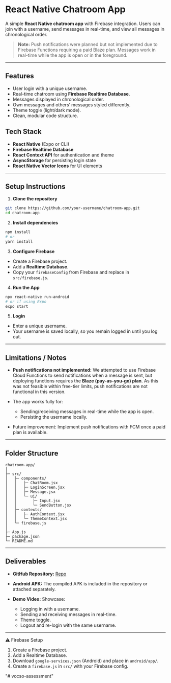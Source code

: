 
# React Native Chatroom App

A simple **React Native chatroom app** with Firebase integration. Users can join with a username, send messages in real-time, and view all messages in chronological order.

> **Note:** Push notifications were planned but not implemented due to Firebase Functions requiring a paid Blaze plan. Messages work in real-time while the app is open or in the foreground.

---

## Features

- User login with a unique username.
- Real-time chatroom using **Firebase Realtime Database**.
- Messages displayed in chronological order.
- Own messages and others’ messages styled differently.
- Theme toggle (light/dark mode).
- Clean, modular code structure.


## Tech Stack

- **React Native** (Expo or CLI)
- **Firebase Realtime Database**
- **React Context API** for authentication and theme
- **AsyncStorage** for persisting login state
- **React Native Vector Icons** for UI elements

---

## Setup Instructions

1. **Clone the repository**

```bash
git clone https://github.com/your-username/chatroom-app.git
cd chatroom-app
````

2. **Install dependencies**

```bash
npm install
# or
yarn install
```

3. **Configure Firebase**

* Create a Firebase project.
* Add a **Realtime Database**.
* Copy your `firebaseConfig` from Firebase and replace in `src/firebase.js`.

4. **Run the App**

```bash
npx react-native run-android
# or if using Expo
expo start
```

5. **Login**

* Enter a unique username.
* Your username is saved locally, so you remain logged in until you log out.

---

## Limitations / Notes

* **Push notifications not implemented:**
  We attempted to use Firebase Cloud Functions to send notifications when a message is sent, but deploying functions requires the **Blaze (pay-as-you-go) plan**. As this was not feasible within free-tier limits, push notifications are not functional in this version.

* The app works fully for:

  * Sending/receiving messages in real-time while the app is open.
  * Persisting the username locally.

* Future improvement: Implement push notifications with FCM once a paid plan is available.

---

## Folder Structure

```
chatroom-app/
│
├─ src/
│   ├─ components/
│   │   ├─ ChatRoom.jsx
│   │   ├─ LoginScreen.jsx
│   │   ├─ Message.jsx
│   │   └─ ui/
│   │       ├─ Input.jsx
│   │       └─ SendButton.jsx
│   ├─ contexts/
│   │   ├─ AuthContext.jsx
│   │   └─ ThemeContext.jsx
│   └─ firebase.js
│
├─ App.js
├─ package.json
└─ README.md
```

---

## Deliverables

* **GitHub Repository:**
  [Repo](https://github.com/uk2459644/vocso-assessment)

* **Android APK:**
  The compiled APK is included in the repository or attached separately.

* **Demo Video:**
  Showcase:

  * Logging in with a username.
  * Sending and receiving messages in real-time.
  * Theme toggle.
  * Logout and re-login with the same username.

---

⚠️ Firebase Setup
1. Create a Firebase project.
2. Add a Realtime Database.
3. Download `google-services.json` (Android) and place in `android/app/`.
4. Create a `firebase.js` in `src/` with your Firebase config.



"# vocso-assessment" 
